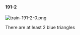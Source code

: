 #### 191-2
![train-191-2-0.png](https://github.com/lil-lab/nlvr/raw/master/nlvr/train/images/3/train-191-2-0.png "train-191-2-0.png")

There are at least 2 blue triangles